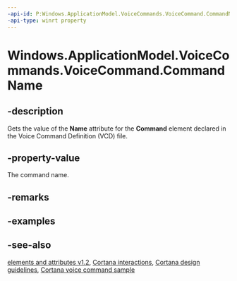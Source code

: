 ```yaml
---
-api-id: P:Windows.ApplicationModel.VoiceCommands.VoiceCommand.CommandName
-api-type: winrt property
---
```


<!-- Property syntax
public string CommandName { get; }
-->

# Windows.ApplicationModel.VoiceCommands.VoiceCommand.CommandName

## -description
Gets the value of the **Name** attribute for the **Command** element declared in the Voice Command Definition (VCD) file.

## -property-value
The command name.

## -remarks

## -examples

## -see-also
[ elements and attributes v1.2](https://docs.microsoft.com/uwp/schemas/voicecommands/voice-command-elements-and-attributes-1-2), [Cortana interactions](https://docs.microsoft.com/windows/uwp/input-and-devices/cortana-interactions), [Cortana design guidelines](https://docs.microsoft.com/windows/uwp/input-and-devices/cortana-design-guidelines), [Cortana voice command sample](https://github.com/Microsoft/Windows-universal-samples/tree/master/Samples/CortanaVoiceCommand)
